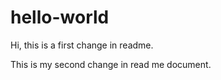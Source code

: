 # hello-world

Hi,
this is a first change in readme.

This is my second change in read me document.
